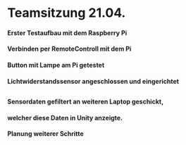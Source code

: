  # Teamsitzung 21.04.

####  Erster Testaufbau mit dem Raspberry Pi
#### Verbinden per RemoteControll mit dem Pi
####  Button mit Lampe am Pi getestet
####  Lichtwiderstandssensor angeschlossen und eingerichtet
##  
####  Sensordaten gefiltert an weiteren Laptop geschickt,
####   welcher diese Daten in Unity anzeigte.
####  Planung weiterer Schritte
